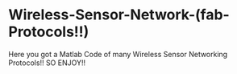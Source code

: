 # Wireless-Sensor-Network-(fab-Protocols!!)
Here you got a Matlab Code of many Wireless Sensor Networking Protocols!!
SO ENJOY!!
